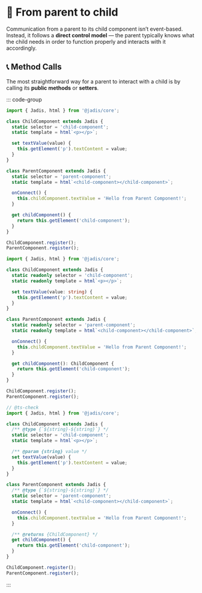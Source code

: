 # 🧭 From parent to child

Communication from a parent to its child component isn’t event-based. Instead, it follows a **direct control model** — the parent typically knows what the child needs in order to function properly and interacts with it accordingly.

## 📞 Method Calls

The most straightforward way for a parent to interact with a child is by calling its **public methods** or **setters**.

::: code-group

```javascript
import { Jadis, html } from '@jadis/core';

class ChildComponent extends Jadis {
  static selector = 'child-component';
  static template = html`<p></p>`;

  set textValue(value) {
    this.getElement('p').textContent = value;
  }
}

class ParentComponent extends Jadis {
  static selector = 'parent-component';
  static template = html`<child-component></child-component>`;

  onConnect() {
    this.childComponent.textValue = 'Hello from Parent Component!';
  }

  get childComponent() {
    return this.getElement('child-component');
  }
}

ChildComponent.register();
ParentComponent.register();
```

```typescript
import { Jadis, html } from '@jadis/core';

class ChildComponent extends Jadis {
  static readonly selector = 'child-component';
  static readonly template = html`<p></p>`;

  set textValue(value: string) {
    this.getElement('p').textContent = value;
  }
}

class ParentComponent extends Jadis {
  static readonly selector = 'parent-component';
  static readonly template = html`<child-component></child-component>`;

  onConnect() {
    this.childComponent.textValue = 'Hello from Parent Component!';
  }

  get childComponent(): ChildComponent {
    return this.getElement('child-component');
  }
}

ChildComponent.register();
ParentComponent.register();
```

```javascript [js-doc]
// @ts-check
import { Jadis, html } from '@jadis/core';

class ChildComponent extends Jadis {
  /** @type {`${string}-${string}`} */
  static selector = 'child-component';
  static template = html`<p></p>`;

  /** @param {string} value */
  set textValue(value) {
    this.getElement('p').textContent = value;
  }
}

class ParentComponent extends Jadis {
  /** @type {`${string}-${string}`} */
  static selector = 'parent-component';
  static template = html`<child-component></child-component>`;

  onConnect() {
    this.childComponent.textValue = 'Hello from Parent Component!';
  }

  /** @returns {ChildComponent} */
  get childComponent() {
    return this.getElement('child-component');
  }
}

ChildComponent.register();
ParentComponent.register();
```

:::
